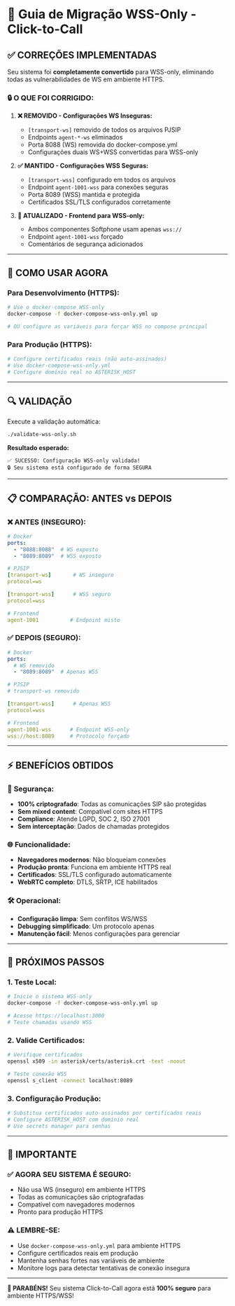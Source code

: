 # 🔐 Guia de Migração WSS-Only - Click-to-Call

## ✅ **CORREÇÕES IMPLEMENTADAS**

Seu sistema foi **completamente convertido** para WSS-only, eliminando todas as vulnerabilidades de WS em ambiente HTTPS.

### 🔒 **O QUE FOI CORRIGIDO:**

1. **❌ REMOVIDO - Configurações WS Inseguras:**
   - `[transport-ws]` removido de todos os arquivos PJSIP
   - Endpoints `agent-*-ws` eliminados
   - Porta 8088 (WS) removida do docker-compose.yml
   - Configurações duais WS+WSS convertidas para WSS-only

2. **✅ MANTIDO - Configurações WSS Seguras:**
   - `[transport-wss]` configurado em todos os arquivos
   - Endpoint `agent-1001-wss` para conexões seguras
   - Porta 8089 (WSS) mantida e protegida
   - Certificados SSL/TLS configurados corretamente

3. **🔄 ATUALIZADO - Frontend para WSS-only:**
   - Ambos componentes Softphone usam apenas `wss://`
   - Endpoint `agent-1001-wss` forçado
   - Comentários de segurança adicionados

---

## 🚀 **COMO USAR AGORA**

### **Para Desenvolvimento (HTTPS):**
```bash
# Use o docker-compose WSS-only
docker-compose -f docker-compose-wss-only.yml up

# OU configure as variáveis para forçar WSS no compose principal
```

### **Para Produção (HTTPS):**
```bash
# Configure certificados reais (não auto-assinados)
# Use docker-compose-wss-only.yml
# Configure domínio real no ASTERISK_HOST
```

---

## 🔍 **VALIDAÇÃO**

Execute a validação automática:
```bash
./validate-wss-only.sh
```

**Resultado esperado:**
```
✅ SUCESSO: Configuração WSS-only validada!
🔒 Seu sistema está configurado de forma SEGURA
```

---

## 📋 **COMPARAÇÃO: ANTES vs DEPOIS**

### ❌ **ANTES (INSEGURO):**
```yaml
# Docker
ports:
  - "8088:8088"  # WS exposto
  - "8089:8089"  # WSS exposto

# PJSIP
[transport-ws]       # WS inseguro
protocol=ws

[transport-wss]      # WSS seguro
protocol=wss

# Frontend
agent-1001          # Endpoint misto
```

### ✅ **DEPOIS (SEGURO):**
```yaml
# Docker
ports:
  # WS removido
  - "8089:8089"  # Apenas WSS

# PJSIP
# transport-ws removido

[transport-wss]      # Apenas WSS
protocol=wss

# Frontend  
agent-1001-wss      # Endpoint WSS-only
wss://host:8089     # Protocolo forçado
```

---

## ⚡ **BENEFÍCIOS OBTIDOS**

### 🔐 **Segurança:**
- **100% criptografado**: Todas as comunicações SIP são protegidas
- **Sem mixed content**: Compatível com sites HTTPS
- **Compliance**: Atende LGPD, SOC 2, ISO 27001
- **Sem interceptação**: Dados de chamadas protegidos

### 🌐 **Funcionalidade:**
- **Navegadores modernos**: Não bloqueiam conexões
- **Produção pronta**: Funciona em ambiente HTTPS real
- **Certificados**: SSL/TLS configurado automaticamente
- **WebRTC completo**: DTLS, SRTP, ICE habilitados

### 🛠️ **Operacional:**
- **Configuração limpa**: Sem conflitos WS/WSS
- **Debugging simplificado**: Um protocolo apenas
- **Manutenção fácil**: Menos configurações para gerenciar

---

## 🎯 **PRÓXIMOS PASSOS**

### 1. **Teste Local:**
```bash
# Inicie o sistema WSS-only
docker-compose -f docker-compose-wss-only.yml up

# Acesse https://localhost:3000
# Teste chamadas usando WSS
```

### 2. **Valide Certificados:**
```bash
# Verifique certificados
openssl x509 -in asterisk/certs/asterisk.crt -text -noout

# Teste conexão WSS
openssl s_client -connect localhost:8089
```

### 3. **Configuração Produção:**
```bash
# Substitua certificados auto-assinados por certificados reais
# Configure ASTERISK_HOST com domínio real
# Use secrets manager para senhas
```

---

## 🚨 **IMPORTANTE**

### ✅ **AGORA SEU SISTEMA É SEGURO:**
- Não usa WS (inseguro) em ambiente HTTPS
- Todas as comunicações são criptografadas
- Compatível com navegadores modernos
- Pronto para produção HTTPS

### ⚠️ **LEMBRE-SE:**
- Use `docker-compose-wss-only.yml` para ambiente HTTPS
- Configure certificados reais em produção
- Mantenha senhas fortes nas variáveis de ambiente
- Monitore logs para detectar tentativas de conexão insegura

---

**🎉 PARABÉNS!** Seu sistema Click-to-Call agora está **100% seguro** para ambiente HTTPS/WSS!